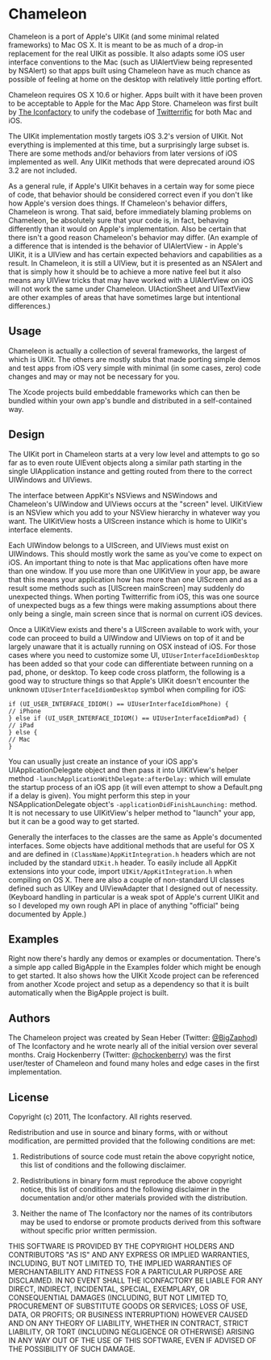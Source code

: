 # Chameleon

Chameleon is a port of Apple's UIKit (and some minimal related frameworks) to Mac OS X. It is meant to be as much of a drop-in replacement for the real UIKit as possible. It also adapts some iOS user interface conventions to the Mac (such as UIAlertView being represented by NSAlert) so that apps built using Chameleon have as much chance as possible of feeling at home on the desktop with relatively little porting effort.

Chameleon requires OS X 10.6 or higher. Apps built with it have been proven to be acceptable to Apple for the Mac App Store. Chameleon was first built by [The Iconfactory](http://iconfactory.com/) to unify the codebase of [Twitterrific](http://www.twitterrific.com/) for both Mac and iOS.

The UIKit implementation mostly targets iOS 3.2's version of UIKit. Not everything is implemented at this time, but a surprisingly large subset is. There are some methods and/or behaviors from later versions of iOS implemented as well. Any UIKit methods that were deprecated around iOS 3.2 are not included.

As a general rule, if Apple's UIKit behaves in a certain way for some piece of code, that behavior should be considered correct even if you don't like how Apple's version does things. If Chameleon's behavior differs, Chameleon is wrong. That said, before immediately blaming problems on Chameleon, be absolutely sure that your code is, in fact, behaving differently than it would on Apple's implementation. Also be certain that there isn't a good reason Chameleon's behavior may differ. (An example of a difference that is intended is the behavior of UIAlertView - in Apple's UIKit, it is a UIView and has certain expected behaviors and capabilities as a result. In Chameleon, it is still a UIView, but it is presented as an NSAlert and that is simply how it should be to achieve a more native feel but it also means any UIView tricks that may have worked with a UIAlertView on iOS will not work the same under Chameleon. UIActionSheet and UITextView are other examples of areas that have sometimes large but intentional differences.)

## Usage

Chameleon is actually a collection of several frameworks, the largest of which is UIKit. The others are mostly stubs that made porting simple demos and test apps from iOS very simple with minimal (in some cases, zero) code changes and may or may not be necessary for you.

The Xcode projects build embeddable frameworks which can then be bundled within your own app's bundle and distributed in a self-contained way.

## Design

The UIKit port in Chameleon starts at a very low level and attempts to go so far as to even route UIEvent objects along a similar path starting in the single UIApplication instance and getting routed from there to the correct UIWindows and UIViews.

The interface between AppKit's NSViews and NSWindows and Chameleon's UIWindow and UIViews occurs at the "screen" level. UIKitView is an NSView which you add to your NSView hierarchy in whatever way you want. The UIKitView hosts a UIScreen instance which is home to UIKit's interface elements.

Each UIWindow belongs to a UIScreen, and UIViews must exist on UIWindows. This should mostly work the same as you've come to expect on iOS. An important thing to note is that Mac applications often have more than one window. If you use more than one UIKitView in your app, be aware that this means your application how has more than one UIScreen and as a result some methods such as [UIScreen mainScreen] may suddenly do unexpected things. When porting Twitterrific from iOS, this was one source of unexpected bugs as a few things were making assumptions about there only being a single, main screen since that is normal on current iOS devices.

Once a UIKitView exists and there's a UIScreen available to work with, your code can proceed to build a UIWindow and UIViews on top of it and be largely unaware that it is actually running on OSX instead of iOS. For those cases where you need to customize some UI, `UIUserInterfaceIdiomDesktop` has been added so that your code can differentiate between running on a pad, phone, or desktop. To keep code cross platform, the following is a good way to structure things so that Apple's UIKit doesn't encounter the unknown `UIUserInterfaceIdiomDesktop` symbol when compiling for iOS:

	if (UI_USER_INTERFACE_IDIOM() == UIUserInterfaceIdiomPhone) {
	// iPhone
	} else if (UI_USER_INTERFACE_IDIOM() == UIUserInterfaceIdiomPad) {
	// iPad
	} else {
	// Mac
	}

You can usually just create an instance of your iOS app's UIApplicationDelegate object and then pass it into UIKitView's helper method `-launchApplicationWithDelegate:afterDelay:` which will emulate the startup process of an iOS app (it will even attempt to show a Default.png if a delay is given). You might perform this step in your NSApplicationDelegate object's `-applicationDidFinishLaunching:` method. It is not necessary to use UIKitView's helper method to "launch" your app, but it can be a good way to get started.

Generally the interfaces to the classes are the same as Apple's documented interfaces. Some objects have additional methods that are useful for OS X and are defined in `(ClassName)AppKitIntegration.h` headers which are not included by the standard `UIKit.h` header. To easily include all AppKit extensions into your code, import `UIKit/AppKitIntegration.h` when compiling on OS X. There are also a couple of non-standard UI classes defined such as UIKey and UIViewAdapter that I designed out of necessity. (Keyboard handling in particular is a weak spot of Apple's current UIKit and so I developed my own rough API in place of anything "official" being documented by Apple.)

## Examples

Right now there's hardly any demos or examples or documentation. There's a simple app called BigApple in the Examples folder which might be enough to get started. It also shows how the UIKit Xcode project can be referenced from another Xcode project and setup as a dependency so that it is built automatically when the BigApple project is built.

## Authors

The Chameleon project was created by Sean Heber (Twitter: [@BigZaphod](http://twitter.com/BigZaphod/)) of The Iconfactory and he wrote nearly all of the initial version over several months. Craig Hockenberry (Twitter: [@chockenberry](http://twitter.com/chockenberry/)) was the first user/tester of Chameleon and found many holes and edge cases in the first implementation.

## License

Copyright (c) 2011, The Iconfactory. All rights reserved.

Redistribution and use in source and binary forms, with or without
modification, are permitted provided that the following conditions are met:

1. Redistributions of source code must retain the above copyright
   notice, this list of conditions and the following disclaimer.

2. Redistributions in binary form must reproduce the above copyright notice,
   this list of conditions and the following disclaimer in the documentation
   and/or other materials provided with the distribution.
 
3. Neither the name of The Iconfactory nor the names of its contributors may
   be used to endorse or promote products derived from this software without
   specific prior written permission.

THIS SOFTWARE IS PROVIDED BY THE COPYRIGHT HOLDERS AND CONTRIBUTORS "AS IS" AND
ANY EXPRESS OR IMPLIED WARRANTIES, INCLUDING, BUT NOT LIMITED TO, THE IMPLIED
WARRANTIES OF MERCHANTABILITY AND FITNESS FOR A PARTICULAR PURPOSE ARE
DISCLAIMED. IN NO EVENT SHALL THE ICONFACTORY BE LIABLE FOR ANY DIRECT,
INDIRECT, INCIDENTAL, SPECIAL, EXEMPLARY, OR CONSEQUENTIAL DAMAGES (INCLUDING,
BUT NOT LIMITED TO, PROCUREMENT OF SUBSTITUTE GOODS OR SERVICES; LOSS OF USE,
DATA, OR PROFITS; OR BUSINESS INTERRUPTION) HOWEVER CAUSED AND ON ANY THEORY OF
LIABILITY, WHETHER IN CONTRACT, STRICT LIABILITY, OR TORT (INCLUDING NEGLIGENCE
OR OTHERWISE) ARISING IN ANY WAY OUT OF THE USE OF THIS SOFTWARE, EVEN IF
ADVISED OF THE POSSIBILITY OF SUCH DAMAGE.


